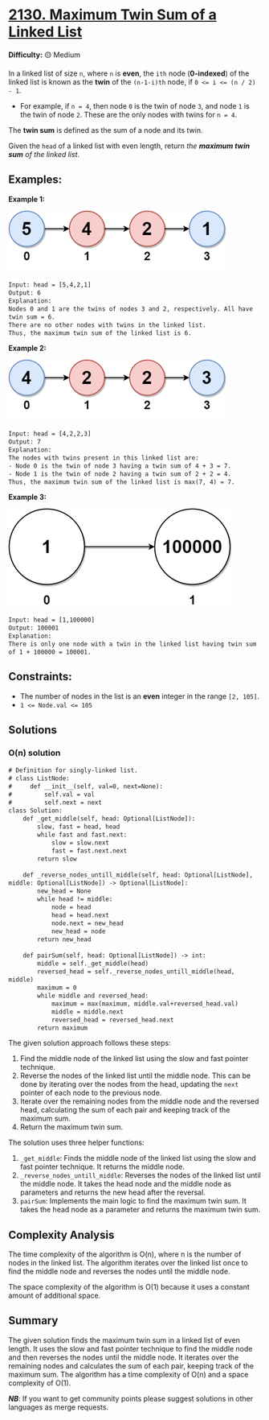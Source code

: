 # [2130. Maximum Twin Sum of a Linked List](https://leetcode.com/problems/maximum-twin-sum-of-a-linked-list/)

**Difficulty:** :yellow_circle: Medium

In a linked list of size `n`, where `n` is **even**, the `ith` node (**0-indexed**) of the linked list is known as the **twin** of the `(n-1-i)th` node, if `0 <= i <= (n / 2) - 1`.

- For example, if `n = 4`, then node `0` is the twin of node `3`, and node `1` is the twin of node `2`. These are the only nodes with twins for `n = 4`.

The **twin sum** is defined as the sum of a node and its twin.

Given the `head` of a linked list with even length, return *the **maximum twin sum** of the linked list*.

## Examples:

**Example 1:**

![050_01.png](./resources/050_01.png)

```
Input: head = [5,4,2,1]
Output: 6
Explanation:
Nodes 0 and 1 are the twins of nodes 3 and 2, respectively. All have twin sum = 6.
There are no other nodes with twins in the linked list.
Thus, the maximum twin sum of the linked list is 6.

```

**Example 2:**

![050_02.png](./resources/050_02.png)

```
Input: head = [4,2,2,3]
Output: 7
Explanation:
The nodes with twins present in this linked list are:
- Node 0 is the twin of node 3 having a twin sum of 4 + 3 = 7.
- Node 1 is the twin of node 2 having a twin sum of 2 + 2 = 4.
Thus, the maximum twin sum of the linked list is max(7, 4) = 7.

```

**Example 3:**

![050_03.png](./resources/050_03.png)

```
Input: head = [1,100000]
Output: 100001
Explanation:
There is only one node with a twin in the linked list having twin sum of 1 + 100000 = 100001.

```

## Constraints:

- The number of nodes in the list is an **even** integer in the range `[2, 105]`.
- `1 <= Node.val <= 105`

## Solutions

### O(n) solution 

```python3
# Definition for singly-linked list.
# class ListNode:
#     def __init__(self, val=0, next=None):
#         self.val = val
#         self.next = next
class Solution:
    def _get_middle(self, head: Optional[ListNode]):
        slow, fast = head, head
        while fast and fast.next:
            slow = slow.next
            fast = fast.next.next
        return slow

    def _reverse_nodes_untill_middle(self, head: Optional[ListNode], middle: Optional[ListNode]) -> Optional[ListNode]:
        new_head = None
        while head != middle:
            node = head
            head = head.next
            node.next = new_head
            new_head = node
        return new_head

    def pairSum(self, head: Optional[ListNode]) -> int:
        middle = self._get_middle(head)
        reversed_head = self._reverse_nodes_untill_middle(head, middle)
        maximum = 0
        while middle and reversed_head:
            maximum = max(maximum, middle.val+reversed_head.val)
            middle = middle.next 
            reversed_head = reversed_head.next
        return maximum
```

The given solution approach follows these steps:
1. Find the middle node of the linked list using the slow and fast pointer technique.
2. Reverse the nodes of the linked list until the middle node. This can be done by iterating over the nodes from the head, updating the `next` pointer of each node to the previous node.
3. Iterate over the remaining nodes from the middle node and the reversed head, calculating the sum of each pair and keeping track of the maximum sum.
4. Return the maximum twin sum.

The solution uses three helper functions:
1. `_get_middle`: Finds the middle node of the linked list using the slow and fast pointer technique. It returns the middle node.
2. `_reverse_nodes_untill_middle`: Reverses the nodes of the linked list until the middle node. It takes the head node and the middle node as parameters and returns the new head after the reversal.
3. `pairSum`: Implements the main logic to find the maximum twin sum. It takes the head node as a parameter and returns the maximum twin sum.

## Complexity Analysis

The time complexity of the algorithm is O(n), where n is the number of nodes in the linked list. The algorithm iterates over the linked list once to find the middle node and reverses the nodes until the middle node.

The space complexity of the algorithm is O(1) because it uses a constant amount of additional space.

## Summary

The given solution finds the maximum twin sum in a linked list of even length. It uses the slow and fast pointer technique to find the middle node and then reverses the nodes until the middle node. It iterates over the remaining nodes and calculates the sum of each pair, keeping track of the maximum sum. The algorithm has a time complexity of O(n) and a space complexity of O(1).

***NB***: If you want to get community points please suggest solutions in other languages as merge requests.
